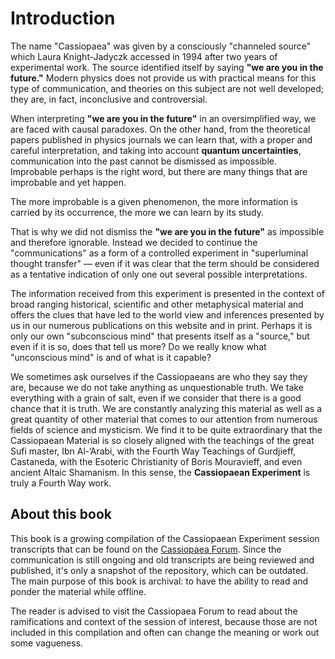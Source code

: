# Introduction

The name "Cassiopaea" was given by a consciously "channeled source" which Laura Knight-Jadyczk accessed in 1994 after two years of experimental work. The source identified itself by saying **"we are you in the future."** Modern physics does not provide us with practical means for this type of communication, and theories on this subject are not well developed; they are, in fact, inconclusive and controversial.

When interpreting **"we are you in the future"** in an oversimplified way, we are faced with causal paradoxes. On the other hand, from the theoretical papers published in physics journals we can learn that, with a proper and careful interpretation, and taking into account **quantum uncertainties**, communication into the past cannot be dismissed as impossible. Improbable perhaps is the right word, but there are many things that are improbable and yet happen.

The more improbable is a given phenomenon, the more information is carried by its occurrence, the more we can learn by its study.

That is why we did not dismiss the **"we are you in the future"** as impossible and therefore ignorable. Instead we decided to continue the "communications" as a form of a controlled experiment in "superluminal thought transfer" — even if it was clear that the term should be considered as a tentative indication of only one out several possible interpretations.

The information received from this experiment is presented in the context of broad ranging historical, scientific and other metaphysical material and offers the clues that have led to the world view and inferences presented by us in our numerous publications on this website and in print. Perhaps it is only our own "subconscious mind" that presents itself as a "source," but even if it is so, does that tell us more? Do we really know what "unconscious mind" is and of what is it capable?

We sometimes ask ourselves if the Cassiopaeans are who they say they are, because we do not take anything as unquestionable truth. We take everything with a grain of salt, even if we consider that there is a good chance that it is truth. We are constantly analyzing this material as well as a great quantity of other material that comes to our attention from numerous fields of science and mysticism. We find it to be quite extraordinary that the Cassiopaean Material is so closely aligned with the teachings of the great Sufi master, Ibn Al-‘Arabi, with the Fourth Way Teachings of Gurdjieff, Castaneda, with the Esoteric Christianity of Boris Mouravieff, and even ancient Altaic Shamanism. In this sense, the **Cassiopaean Experiment** is truly a Fourth Way work.

## About this book

This book is a growing compilation of the Cassiopaean Experiment session transcripts that can be found on the [Cassiopaea Forum](https://cassiopaea.org/forum/threads/cassiopaean-session-transcripts-by-date.13581/). Since the communication is still ongoing and old transcripts are being reviewed and published, it's only a snapshot of the repository, which can be outdated. The main purpose of this book is archival: to have the ability to read and ponder the material while offline.

The reader is advised to visit the Cassiopaea Forum to read about the ramifications and context of the session of interest, because those are not included in this compilation and often can change the meaning or work out some vagueness.
